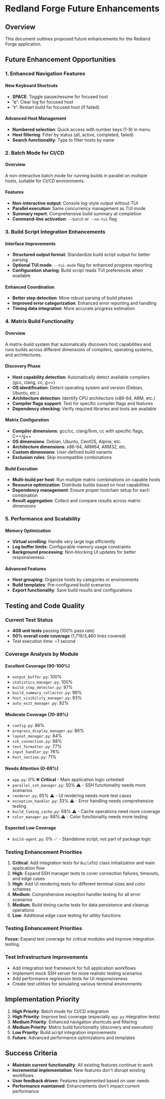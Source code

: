 # Redland Forge Future Enhancements

## Overview

This document outlines proposed future enhancements for the Redland Forge
application.

## Future Enhancement Opportunities

### 1. Enhanced Navigation Features

#### New Keyboard Shortcuts

* **SPACE**: Toggle pause/resume for focused host
* **'c'**: Clear log for focused host
* **'r'**: Restart build for focused host (if failed)

#### Advanced Host Management

* **Numbered selection**: Quick access with number keys (1-9) in menu
* **Host filtering**: Filter by status (all, active, completed, failed)
* **Search functionality**: Type to filter hosts by name

### 2. Batch Mode for CI/CD

#### Overview

A non-interactive batch mode for running builds in parallel on multiple hosts, suitable for CI/CD environments.

#### Features

* **Non-interactive output**: Console log-style output without TUI
* **Parallel execution**: Same concurrency management as TUI mode
* **Summary report**: Comprehensive build summary at completion
* **Command-line activation**: `--batch` or `--no-tui` flag

### 3. Build Script Integration Enhancements

#### Interface Improvements

* **Structured output format**: Standardize build script output for better parsing
* **Optional TUI mode**: `--tui-mode` flag for enhanced progress reporting
* **Configuration sharing**: Build script reads TUI preferences when available

#### Enhanced Coordination

* **Better step detection**: More robust parsing of build phases
* **Improved error categorization**: Enhanced error reporting and handling
* **Timing data integration**: More accurate progress estimation

### 4. Matrix Build Functionality

#### Overview

A matrix-build system that automatically discovers host capabilities and runs builds across different dimensions of compilers, operating systems, and architectures.

#### Discovery Phase

* **Host capability detection**: Automatically detect available compilers (gcc, clang, cc, g++)
* **OS identification**: Detect operating system and version (Debian, Ubuntu, etc.)
* **Architecture detection**: Identify CPU architecture (x86-64, ARM, etc.)
* **Compiler flags support**: Test for specific compiler flags and features
* **Dependency checking**: Verify required libraries and tools are available

#### Matrix Configuration

* **Compiler dimensions**: gcc/cc, clang/llvm, cc with specific flags, C++/g++
* **OS dimensions**: Debian, Ubuntu, CentOS, Alpine, etc.
* **Architecture dimensions**: x86-64, ARM64, ARM32, etc.
* **Custom dimensions**: User-defined build variants
* **Exclusion rules**: Skip incompatible combinations

#### Build Execution

* **Multi-build per host**: Run multiple matrix combinations on capable hosts
* **Resource optimization**: Distribute builds based on host capabilities
* **Dependency management**: Ensure proper toolchain setup for each combination
* **Result aggregation**: Collect and compare results across matrix dimensions

### 5. Performance and Scalability

#### Memory Optimization

* **Virtual scrolling**: Handle very large logs efficiently
* **Log buffer limits**: Configurable memory usage constraints
* **Background processing**: Non-blocking UI updates for better responsiveness

#### Advanced Features

* **Host grouping**: Organize hosts by categories or environments
* **Build templates**: Pre-configured build scenarios
* **Export functionality**: Save build results and configurations

## Testing and Code Quality

### Current Test Status
- **408 unit tests** passing (100% pass rate)
- **50% overall code coverage** (1,719/3,460 lines covered)
- Test execution time: ~1 second

### Coverage Analysis by Module

#### Excellent Coverage (90-100%)
- `output_buffer.py`: 100%
- `statistics_manager.py`: 100%
- `build_step_detector.py`: 97%
- `build_summary_collector.py`: 99%
- `host_visibility_manager.py`: 93%
- `auto_exit_manager.py`: 92%

#### Moderate Coverage (70-89%)
- `config.py`: 86%
- `progress_display_manager.py`: 86%
- `layout_manager.py`: 84%
- `ssh_connection.py`: 88%
- `text_formatter.py`: 77%
- `input_handler.py`: 76%
- `host_section.py`: 71%

#### Needs Attention (0-69%)
- `app.py`: 0% ❌ **Critical** - Main application logic untested
- `parallel_ssh_manager.py`: 50% ⚠️ - SSH functionality needs more scenarios
- `renderer.py`: 65% ⚠️ - UI rendering needs more test cases
- `exception_handler.py`: 33% ⚠️ - Error handling needs comprehensive testing
- `build_timing_cache.py`: 68% ⚠️ - Cache operations need more coverage
- `color_manager.py`: 68% ⚠️ - Color functionality needs more testing

#### Expected Low Coverage
- `build-agent.py`: 0% ✅ - Standalone script, not part of package logic

### Testing Enhancement Priorities

1. **Critical**: Add integration tests for `BuildTUI` class initialization and main application flow
2. **High**: Expand SSH manager tests to cover connection failures, timeouts, and edge cases
3. **High**: Add UI rendering tests for different terminal sizes and color schemes
4. **Medium**: Comprehensive exception handler testing for all error scenarios
5. **Medium**: Build timing cache tests for data persistence and cleanup operations
6. **Low**: Additional edge case testing for utility functions

### **Testing Enhancement Priorities**

**Focus:** Expand test coverage for critical modules and improve integration testing.

### Test Infrastructure Improvements
- Add integration test framework for full application workflows
- Implement mock SSH server for more realistic testing scenarios
- Add performance regression tests for UI responsiveness
- Create test utilities for simulating various terminal environments

## Implementation Priority

1. **High Priority**: Batch mode for CI/CD integration
2. **High Priority**: Improve test coverage (especially `app.py` integration tests)
3. **Medium Priority**: Enhanced navigation shortcuts and filtering
4. **Medium Priority**: Matrix build functionality (discovery and execution)
5. **Low Priority**: Build script integration improvements
6. **Future**: Advanced performance optimizations and templates

## Success Criteria

* **Maintain current functionality**: All existing features continue to work
* **Incremental implementation**: New features don't disrupt existing workflows
* **User feedback driven**: Features implemented based on user needs
* **Performance maintained**: Enhancements don't impact current performance

